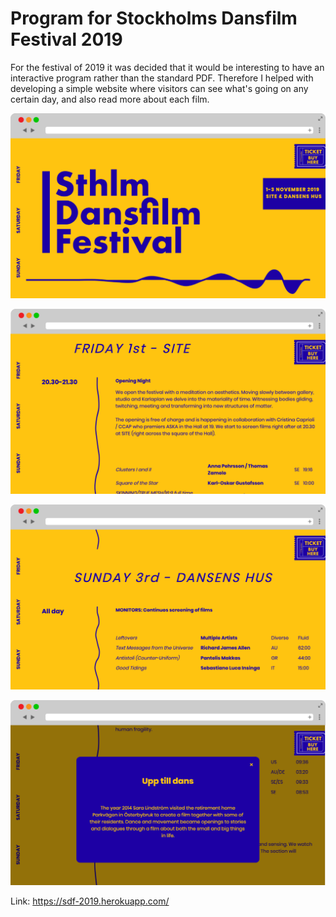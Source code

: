 # Program for Stockholms Dansfilm Festival 2019

For the festival of 2019 it was decided that it would be interesting to have an interactive program rather than the standard 
PDF. Therefore I helped with developing a simple website where visitors can see what's going on any certain day, and also read 
more about each film. 



![BIC Mockup image](readme/mockup1.png)

![BIC Mockup image](readme/mockup2.png)

![BIC Mockup image](readme/mockup3.png)

![BIC Mockup image](readme/mockup4.png)

Link: https://sdf-2019.herokuapp.com/
